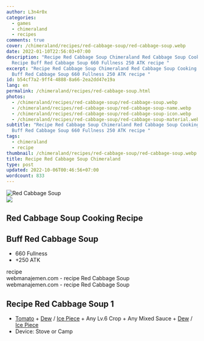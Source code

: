 ```yaml
---
author: L3n4r0x
categories:
  - games
  - chimeraland
  - recipes
comments: true
cover: /chimeraland/recipes/red-cabbage-soup/red-cabbage-soup.webp
date: 2022-01-10T22:56:03+07:00
description: "Recipe Red Cabbage Soup Chimeraland Red Cabbage Soup Cooking
  Recipe Buff Red Cabbage Soup 660 Fullness 250 ATK recipe "
excerpt: "Recipe Red Cabbage Soup Chimeraland Red Cabbage Soup Cooking Recipe
  Buff Red Cabbage Soup 660 Fullness 250 ATK recipe "
id: b54cf7a2-9ff4-4888-8a66-2ea2dd47e19a
lang: en
permalink: /chimeraland/recipes/red-cabbage-soup.html
photos:
  - /chimeraland/recipes/red-cabbage-soup/red-cabbage-soup.webp
  - /chimeraland/recipes/red-cabbage-soup/red-cabbage-soup-name.webp
  - /chimeraland/recipes/red-cabbage-soup/red-cabbage-soup-icon.webp
  - /chimeraland/recipes/red-cabbage-soup/red-cabbage-soup-material.webp
subtitle: "Recipe Red Cabbage Soup Chimeraland Red Cabbage Soup Cooking Recipe
  Buff Red Cabbage Soup 660 Fullness 250 ATK recipe "
tags:
  - chimeraland
  - recipe
thumbnail: /chimeraland/recipes/red-cabbage-soup/red-cabbage-soup.webp
title: Recipe Red Cabbage Soup Chimeraland
type: post
updated: 2022-10-06T00:46:56+07:00
wordcount: 833
---
```


<link
  rel="stylesheet"
  href="https://rawcdn.githack.com/dimaslanjaka/Web-Manajemen/870a349/css/bootstrap-5-3-0-alpha3-wrapper.css"
/>
<section id="bootstrap-wrapper">
  <div data-bs-theme="dark">
    <div class="card mb-2">
      <div class="card-body">
        <div class="row g-0">
          <div class="col-sm-4 position-relative mb-2">
            <img
              src="https://www.webmanajemen.com/chimeraland/recipes/red-cabbage-soup/red-cabbage-soup-material.webp"
              class="card-img fit-cover w-100 h-100"
              alt="Red Cabbage Soup"
              data-fancybox="true"
            />
          </div>
          <div class="col-sm-8 mb-2">
            <div class="card-body">
              <div class="d-flex flex-row align-items-center mb-3">
                <img
                  class="d-inline-block me-2"
                  src="https://www.webmanajemen.com/chimeraland/recipes/red-cabbage-soup/red-cabbage-soup-icon.webp"
                  width="auto"
                  height="auto"
                  style="vertical-align: middle"
                />
                <h2 class="fs-5">Red Cabbage Soup Cooking Recipe</h2>
              </div>
              <h2 class="card-title fs-5">Buff Red Cabbage Soup</h2>
              <div class="card-text">
                <ul>
                  <li>660 Fullness</li>
                  <li>+250 ATK</li>
                </ul>
              </div>
              <span class="badge rounded-pill">recipe</span>
            </div>
            <div class="card-footer text-end text-muted mt-auto">
              webmanajemen.com - recipe Red Cabbage Soup
            </div>
          </div>
        </div>
      </div>
      <div class="card-footer text-end text-muted">
        webmanajemen.com - recipe Red Cabbage Soup
      </div>
    </div>
    <div class="row mb-2">
      <div class="col-12 col-lg-6 recipe-item mb-2">
        <div class="card">
          <div class="card-body">
            <h2 class="card-title fs-5">Recipe Red Cabbage Soup 1</h2>
            <div class="card-text">
              <ul>
                <li>
                  <a
                    class="text-decoration-none text-primary"
                    href="/chimeraland/materials/tomato.html"
                    >Tomato</a
                  ><span> + </span
                  ><a
                    class="text-decoration-none text-primary"
                    href="/chimeraland/materials/dew.html"
                    >Dew</a
                  ><span> / </span
                  ><a
                    class="text-decoration-none text-primary"
                    href="/chimeraland/materials/ice-piece.html"
                    >Ice Piece</a
                  ><span> + </span>Any Lv.6 Crop<span> + </span>Any Mixed
                  Sauce<span> + </span
                  ><a
                    class="text-decoration-none text-primary"
                    href="/chimeraland/materials/dew.html"
                    >Dew</a
                  ><span> / </span
                  ><a
                    class="text-decoration-none text-primary"
                    href="/chimeraland/materials/ice-piece.html"
                    >Ice Piece</a
                  >
                </li>
                <li>Device: Stove or Camp</li>
              </ul>
            </div>
          </div>
        </div>
      </div>
    </div>
  </div>
</section>